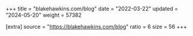 +++
title = "blakehawkins.com/blog"
date = "2022-03-22"
updated = "2024-05-20"
weight = 57382

[extra]
source = "https://blakehawkins.com/blog"
ratio = 6
size = 56
+++

